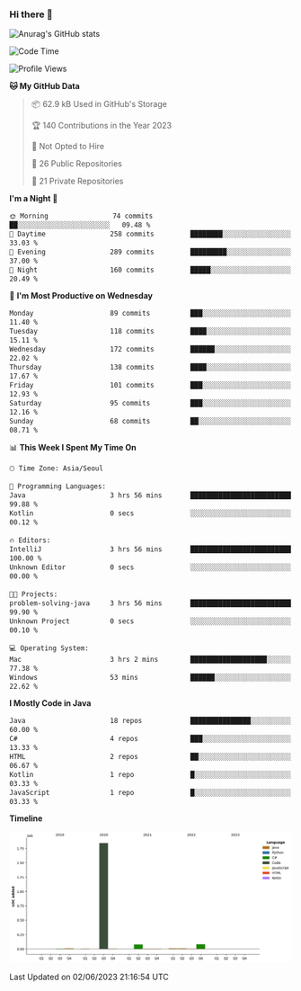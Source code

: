 ### Hi there 👋

![Anurag's GitHub stats](https://github-readme-stats.vercel.app/api?username=pllap&show_icons=true&theme=github_dark)

<!--START_SECTION:waka-->
![Code Time](http://img.shields.io/badge/Code%20Time-48%20hrs%2049%20mins-blue)

![Profile Views](http://img.shields.io/badge/Profile%20Views-1-blue)

**🐱 My GitHub Data** 

> 📦 62.9 kB Used in GitHub's Storage 
 > 
> 🏆 140 Contributions in the Year 2023
 > 
> 🚫 Not Opted to Hire
 > 
> 📜 26 Public Repositories 
 > 
> 🔑 21 Private Repositories 
 > 
**I'm a Night 🦉** 

```text
🌞 Morning                74 commits          ██░░░░░░░░░░░░░░░░░░░░░░░   09.48 % 
🌆 Daytime                258 commits         ████████░░░░░░░░░░░░░░░░░   33.03 % 
🌃 Evening                289 commits         █████████░░░░░░░░░░░░░░░░   37.00 % 
🌙 Night                  160 commits         █████░░░░░░░░░░░░░░░░░░░░   20.49 % 
```
📅 **I'm Most Productive on Wednesday** 

```text
Monday                   89 commits          ███░░░░░░░░░░░░░░░░░░░░░░   11.40 % 
Tuesday                  118 commits         ████░░░░░░░░░░░░░░░░░░░░░   15.11 % 
Wednesday                172 commits         ██████░░░░░░░░░░░░░░░░░░░   22.02 % 
Thursday                 138 commits         ████░░░░░░░░░░░░░░░░░░░░░   17.67 % 
Friday                   101 commits         ███░░░░░░░░░░░░░░░░░░░░░░   12.93 % 
Saturday                 95 commits          ███░░░░░░░░░░░░░░░░░░░░░░   12.16 % 
Sunday                   68 commits          ██░░░░░░░░░░░░░░░░░░░░░░░   08.71 % 
```


📊 **This Week I Spent My Time On** 

```text
🕑︎ Time Zone: Asia/Seoul

💬 Programming Languages: 
Java                     3 hrs 56 mins       █████████████████████████   99.88 % 
Kotlin                   0 secs              ░░░░░░░░░░░░░░░░░░░░░░░░░   00.12 % 

🔥 Editors: 
IntelliJ                 3 hrs 56 mins       █████████████████████████   100.00 % 
Unknown Editor           0 secs              ░░░░░░░░░░░░░░░░░░░░░░░░░   00.00 % 

🐱‍💻 Projects: 
problem-solving-java     3 hrs 56 mins       █████████████████████████   99.90 % 
Unknown Project          0 secs              ░░░░░░░░░░░░░░░░░░░░░░░░░   00.10 % 

💻 Operating System: 
Mac                      3 hrs 2 mins        ███████████████████░░░░░░   77.38 % 
Windows                  53 mins             ██████░░░░░░░░░░░░░░░░░░░   22.62 % 
```

**I Mostly Code in Java** 

```text
Java                     18 repos            ███████████████░░░░░░░░░░   60.00 % 
C#                       4 repos             ███░░░░░░░░░░░░░░░░░░░░░░   13.33 % 
HTML                     2 repos             ██░░░░░░░░░░░░░░░░░░░░░░░   06.67 % 
Kotlin                   1 repo              █░░░░░░░░░░░░░░░░░░░░░░░░   03.33 % 
JavaScript               1 repo              █░░░░░░░░░░░░░░░░░░░░░░░░   03.33 % 
```



**Timeline**

![Lines of Code chart](https://raw.githubusercontent.com/pllap/pllap/main/assets/bar_graph.png)


 Last Updated on 02/06/2023 21:16:54 UTC
<!--END_SECTION:waka-->


<!--
**pllap/pllap** is a ✨ _special_ ✨ repository because its `README.md` (this file) appears on your GitHub profile.

Here are some ideas to get you started:

- 🔭 I’m currently working on ...
- 🌱 I’m currently learning ...
- 👯 I’m looking to collaborate on ...
- 🤔 I’m looking for help with ...
- 💬 Ask me about ...
- 📫 How to reach me: ...
- 😄 Pronouns: ...
- ⚡ Fun fact: ...
-->

